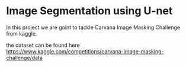 # Image Segmentation using U-net

In this project we are goint to tackle Carvana Image Masking Challenge from kaggle.<br>

the dataset can be found here https://www.kaggle.com/competitions/carvana-image-masking-challenge/data
